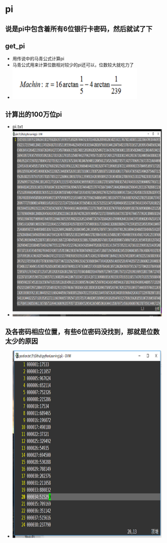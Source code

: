 # pi
## 说是pi中包含着所有6位银行卡密码，然后就试了下
## get_pi
- 用传说中的马青公式计算pi
- 马青公式用来计算位数相对较少的pi还可以，位数较大就吃力了
- <div align=left><img width="400" height="100" src="./picture/1.png"/></div>
## 计算出的100万位pi
- pi.txt
- <div align=center><img width="900" height="600" src="./picture/2.png"/></div>
## 及各密码相应位置，有些6位密码没找到，那就是位数太少的原因
- <div align=center><img width="900" height="600" src="./picture/3.png"/></div
